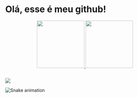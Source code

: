 # Olá, esse é meu github!


<div align="center">
  <a href="https://github.com/joaovitorffeijo">
  <img height="150em" src="https://github-readme-stats.vercel.app/api?username=joaovitorffeijo&show_icons=true&theme=dark&include_all_commits=true&count_private=true"/>
  <img height="150em" src="https://github-readme-stats.vercel.app/api/top-langs/?username=joaovitorffeijo&layout=compact&langs_count=7&theme=dark"/>
</div>
  
   ##
  
<div>
  <a href = "mailto:joaovitorffeijo@gmail.com"><img src="https://img.shields.io/badge/-Gmail-%23333?style=for-the-badge&logo=gmail&logoColor=white" target="_blank"></a>
  
  ![Snake animation](https://github.com/joaovitorffeijo/joaovitorffeijo/blob/output/github-contribution-grid-snake.svg)
</div>  
